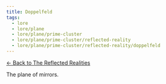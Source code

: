 ```yaml
---
title: Doppelfeld
tags:
  - lore
  - lore/plane
  - lore/plane/prime-cluster
  - lore/plane/prime-cluster/reflected-reality
  - lore/plane/prime-cluster/reflected-reality/doppelfeld
---
```


[<- Back to The Reflected Realities](index.md)

The plane of mirrors.
